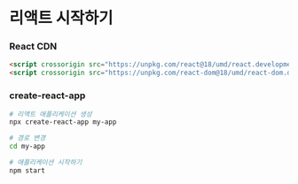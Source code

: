 # 리액트 시작하기

### React CDN

```html
<script crossorigin src="https://unpkg.com/react@18/umd/react.development.js"></script>
<script crossorigin src="https://unpkg.com/react-dom@18/umd/react-dom.development.js"></script>
```

### **create-react-app**

```bash
# 리액트 애플리케이션 생성
npx create-react-app my-app

# 경로 변경
cd my-app

# 애플리케이션 시작하기
npm start
```
